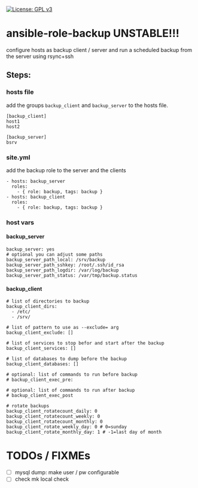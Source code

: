 [![License: GPL v3](https://img.shields.io/badge/License-GPL%20v3-blue.svg)](http://www.gnu.org/licenses/gpl-3.0)

# ansible-role-backup UNSTABLE!!!

configure hosts as backup client / server and run a scheduled backup from the server using rsync+ssh

## Steps:

### hosts file

add the groups `backup_client` and `backup_server` to the hosts file.

```
[backup_client]
host1
host2

[backup_server]
bsrv
```

### site.yml

add the backup role to the server and the clients

```
- hosts: backup_server
  roles:
    - { role: backup, tags: backup }
- hosts: backup_client
  roles:
    - { role: backup, tags: backup }
```

### host vars

#### backup_server

```
backup_server: yes
# optional you can adjust some paths
backup_server_path_local: /srv/backup
backup_server_path_sshkey: /root/.ssh/id_rsa
backup_server_path_logdir: /var/log/backup
backup_server_path_status: /var/tmp/backup.status

```

#### backup_client

```
# list of directories to backup
backup_client_dirs:
  - /etc/
  - /srv/

# list of pattern to use as --exclude= arg
backup_client_exclude: []

# list of services to stop befor and start after the backup
backup_client_services: []

# list of databases to dump before the backup
backup_client_databases: []

# optional: list of commands to run before backup
# backup_client_exec_pre:

# optional: list of commands to run after backup
# backup_client_exec_post

# rotate backups
backup_client_rotatecount_daily: 0
backup_client_rotatecount_weekly: 0
backup_client_rotatecount_monthly: 0
backup_client_rotate_weekly_day: 0 # 0=sunday
backup_client_rotate_monthly_day: 1 # -1=last day of month
```

# TODOs / FIXMEs

- [ ] mysql dump: make user / pw configurable
- [ ] check mk local check
